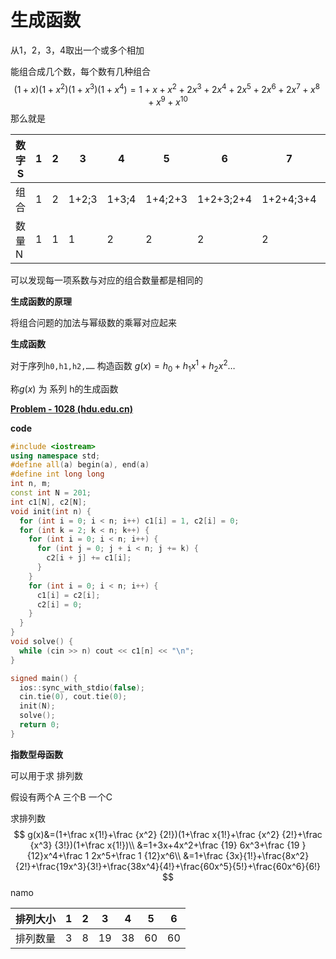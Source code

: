 # 生成函数

从1，2，3，4取出一个或多个相加

能组合成几个数，每个数有几种组合
$$
(1+x)(1+x^2)(1+x^3)(1+x^4)=1+x+x^2+2x^3+2x^4+2x^5+2x^6+2x^7+x^8+x^9+x^{10}
$$
那么就是

| 数字S | 1    | 2    | 3     | 4     | 5       | 6         | 7         | 8     | 9     | 10      |
| ----- | ---- | ---- | ----- | ----- | ------- | --------- | --------- | ----- | ----- | ------- |
| 组合  | 1    | 2    | 1+2;3 | 1+3;4 | 1+4;2+3 | 1+2+3;2+4 | 1+2+4;3+4 | 1+3+4 | 2+3+4 | 1+2+3+4 |
| 数量N | 1    | 1    | 1     | 2     | 2       | 2         | 2         | 1     | 1     | 1       |

可以发现每一项系数与对应的组合数量都是相同的

**生成函数的原理**

将组合问题的加法与幂级数的乘幂对应起来

**生成函数**

对于序列`h0,h1,h2,……` 构造函数 $g(x)=h_0+h_1x^1+h_2x^2\dots$

称$g(x)$ 为 系列 h的生成函数

**[Problem - 1028 (hdu.edu.cn)](https://acm.hdu.edu.cn/showproblem.php?pid=1028)**

**code**

```C++
#include <iostream>
using namespace std;
#define all(a) begin(a), end(a)
#define int long long
int n, m;
const int N = 201;
int c1[N], c2[N];
void init(int n) {
  for (int i = 0; i < n; i++) c1[i] = 1, c2[i] = 0;
  for (int k = 2; k < n; k++) {
    for (int i = 0; i < n; i++) {
      for (int j = 0; j + i < n; j += k) {
        c2[i + j] += c1[i];
      }
    }
    for (int i = 0; i < n; i++) {
      c1[i] = c2[i];
      c2[i] = 0;
    }
  }
}
void solve() {
  while (cin >> n) cout << c1[n] << "\n";
}

signed main() {
  ios::sync_with_stdio(false);
  cin.tie(0), cout.tie(0);
  init(N);
  solve();
  return 0;
}
```

**指数型母函数**

可以用于求 排列数

假设有两个A 三个B 一个C

求排列数
$$
g(x)&=(1+\frac x{1!}+\frac {x^2} {2!})(1+\frac x{1!}+\frac {x^2} {2!}+\frac {x^3} {3!})(1+\frac x{1!})\\
&=1+3x+4x^2+\frac {19} 6x^3+\frac {19 }{12}x^4+\frac 1 2x^5+\frac 1 {12}x^6\\
&=1+\frac {3x}{1!}+\frac{8x^2}{2!}+\frac{19x^3}{3!}+\frac{38x^4}{4!}+\frac{60x^5}{5!}+\frac{60x^6}{6!}
$$
namo

| 排列大小 | 1    | 2    | 3    | 4    | 5    | 6    |
| -------- | ---- | ---- | ---- | ---- | ---- | ---- |
| 排列数量 | 3    | 8    | 19   | 38   | 60   | 60   |

